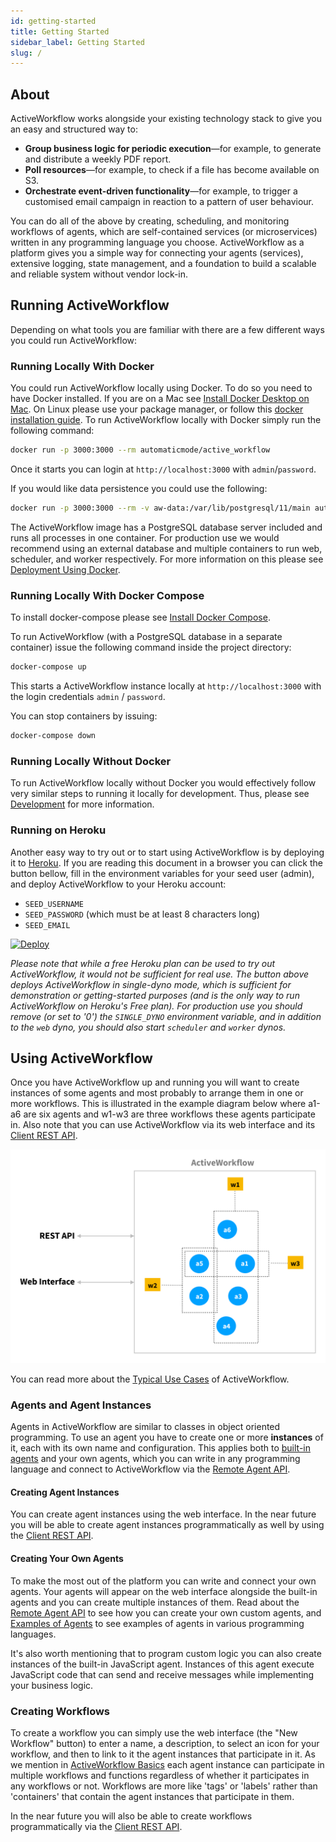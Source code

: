 ```yaml
---
id: getting-started
title: Getting Started
sidebar_label: Getting Started
slug: /
---
```


## About

ActiveWorkflow works alongside your existing technology stack to give you an easy and structured way to:

- **Group business logic for periodic execution**—for example, to generate and distribute a weekly PDF report.
- **Poll resources**—for example, to check if a file has become available on S3.
- **Orchestrate event-driven functionality**—for example, to trigger a customised email campaign in reaction to a pattern of user behaviour.

You can do all of the above by creating, scheduling, and monitoring workflows of agents, which are self-contained services (or microservices) written in any programming language you choose. ActiveWorkflow as a platform gives you a simple way for connecting your agents (services), extensive logging, state management, and a foundation to build a scalable and reliable system without vendor lock-in.

## Running ActiveWorkflow

Depending on what tools you are familiar with there are a few different ways you could run ActiveWorkflow:

### Running Locally With Docker

You could run ActiveWorkflow locally using Docker. To do so you need to have Docker installed. If you are on a Mac see [Install Docker Desktop on Mac](https://docs.docker.com/docker-for-mac/install/). On Linux please use your package manager, or follow this [docker installation guide](https://docs.docker.com/install/overview/). To run ActiveWorkflow locally with Docker simply run the following command:

```sh
docker run -p 3000:3000 --rm automaticmode/active_workflow
```

Once it starts you can login at `http://localhost:3000` with `admin`/`password`.

If you would like data persistence you could use the following:

```sh
docker run -p 3000:3000 --rm -v aw-data:/var/lib/postgresql/11/main automaticmode/active_workflow
```

The ActiveWorkflow image has a PostgreSQL database server included and runs all processes in one container. For production use we would recommend using an external database and multiple containers to run web, scheduler, and worker respectively. For more information on this please see [Deployment Using Docker](deployment#using-docker).

### Running Locally With Docker Compose

To install docker-compose please see [Install Docker Compose](https://docs.docker.com/compose/install/). 

To run ActiveWorkflow (with a PostgreSQL database in a separate container) issue the following command inside the project directory:

```sh
docker-compose up
```

This starts a ActiveWorkflow instance locally at `http://localhost:3000` with the login credentials `admin` / `password`.

You can stop containers by issuing:

```sh
docker-compose down
```

### Running Locally Without Docker

To run ActiveWorkflow locally without Docker you would effectively follow very similar steps to running it locally for development. Thus, please see [Development](https://github.com/automaticmode/active_workflow/wiki/Development) for more information.

### Running on Heroku

Another easy way to try out or to start using ActiveWorkflow is by deploying it to [Heroku](https://www.heroku.com/). If you are reading this document in a browser you can click the button bellow, fill in the environment variables for your seed user (admin), and deploy ActiveWorkflow to your Heroku account:
* `SEED_USERNAME`
* `SEED_PASSWORD` (which must be at least 8 characters long)
* `SEED_EMAIL`

[![Deploy](https://www.herokucdn.com/deploy/button.svg)](https://heroku.com/deploy?template=https://github.com/automaticmode/active_workflow&env[SINGLE_DYNO]=1)

*Please note that while a free Heroku plan can be used to try out ActiveWorkflow, it would not be sufficient for real use. The button above deploys ActiveWorkflow in single-dyno mode, which is sufficient for demonstration or getting-started purposes (and is the only way to run ActiveWorkflow on Heroku's Free plan). For production use you should remove (or set to '0') the `SINGLE_DYNO` environment variable, and in addition to the `web` dyno, you should also start `scheduler` and `worker` dynos.*

## Using ActiveWorkflow

Once you have ActiveWorkflow up and running you will want to create instances of some agents and most probably to arrange them in one or more workflows. This is illustrated in the example diagram below where a1-a6 are six agents and w1-w3 are three workflows these agents participate in. Also note that you can use ActiveWorkflow via its web interface and its [Client REST API](rest-api).

![img](../static/img/diagrams/AW_usage_diagram.svg "ActiveWorkflow system overview diagram")

You can read more about the [Typical Use Cases](use-cases) of ActiveWorkflow.

### Agents and Agent Instances

Agents in ActiveWorkflow are similar to classes in object oriented programming. To use an agent you have to create one or more **instances** of it, each with its own name and configuration. This applies both to [built-in agents](built-in-agents) and your own agents, which you can write in any programming language and connect to ActiveWorkflow via the [Remote Agent API](remote-agent-api).

#### Creating Agent Instances

You can create agent instances using the web interface. In the near future you will be able to create agent instances programmatically as well by using the [Client REST API](rest-api).

#### Creating Your Own Agents

To make the most out of the platform you can write and connect your own agents. Your agents will appear on the web interface alongside the built-in agents and you can create multiple instances of them. Read about the [Remote Agent API](remote-agent-api) to see how you can create your own custom agents, and [Examples of Agents](agent-examples) to see examples of agents in various programming languages.

It's also worth mentioning that to program custom logic you can also create instances of the built-in JavaScript agent. Instances of this agent execute JavaScript code that can send and receive messages while implementing your business logic.

### Creating Workflows

To create a workflow you can simply use the web interface (the "New Workflow" button) to enter a name, a description, to select an icon for your workflow, and then to link to it the agent instances that participate in it. As we mention in [ActiveWorkflow Basics](activeworkflow-basics) each agent instance can participate in multiple workflows and functions regardless of whether it participates in any workflows or not. Workflows are more like 'tags' or 'labels' rather than 'containers' that contain the agent instances that participate in them.

In the near future you will also be able to create workflows programmatically via the [Client REST API](rest-api).
